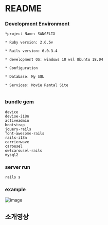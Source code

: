 # README


### Development Environment 
```
*project Name: SANGFLIX

* Ruby version: 2.6.5v

* Rails version: 6.0.3.4

* development OS: windows 10 wsl Ubuntu 18.04

* Configuration

* Database: My SQL 

* Services: Movie Rental Site 
 
```

### bundle gem
```
device
devise-i18n
activeadmin
bootstrap
jquery-rails
font-awesome-rails
rails-i18n
carrierwave
carousel
owlcarousel-rails
mysql2
```

### server run
```
rails s
```

### example
![image](https://user-images.githubusercontent.com/56123201/119323749-02180680-bcba-11eb-9e6e-6057512facc7.png)


## 소개영상


